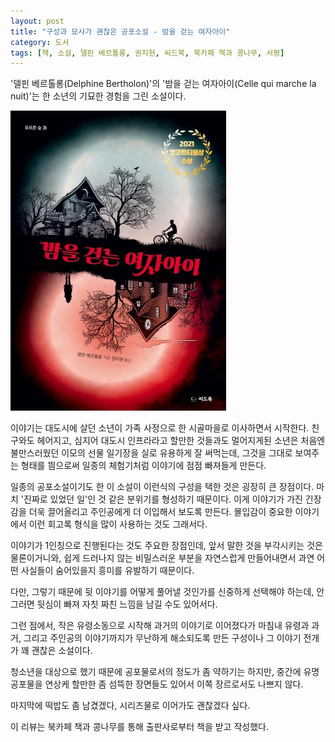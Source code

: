 ```yaml
---
layout: post
title: "구성과 묘사가 괜찮은 공포소설 - 밤을 걷는 여자아이"
category: 도서
tags: [책, 소설, 델핀 베르톨롱, 권지현, 씨드북, 북카페 책과 콩나무, 서평]
---
```


'델핀 베르톨롱(Delphine Bertholon)'의
'밤을 걷는 여자아이(Celle qui marche la nuit)'는
한 소년의 기묘한 경험을 그린 소설이다.

![표지](/images/book/celle-qui-marche-la-nuit-book-h480.jpg)

이야기는 대도시에 살던 소년이 가족 사정으로 한 시골마을로 이사하면서 시작한다.
친구와도 헤어지고, 심지어 대도시 인프라라고 할만한 것들과도 멀어지게된 소년은
처음엔 불만스러웠던 이모의 선물 일기장을 실로 유용하게 잘 써먹는데,
그것을 그대로 보여주는 형태를 띔으로써
일종의 체험기처럼 이야기에 점점 빠져들게 만든다.

일종의 공포소설이기도 한 이 소설이 이런식의 구성을 택한 것은 굉장히 큰 장점이다.
마치 '진짜로 있었던 일'인 것 같은 분위기를 형성하기 때문이다.
이게 이야기가 가진 긴장감을 더욱 끌어올리고
주인공에게 더 이입해서 보도록 만든다.
몰입감이 중요한 이야기에서 이런 회고록 형식을 많이 사용하는 것도 그래서다.

이야기가 1인칭으로 진행된다는 것도 주요한 장점인데,
앞서 말한 것을 부각시키는 것은 물론이거니와,
쉽게 드러나지 않는 비밀스러운 부분을 자연스럽게 만들어내면서
과연 어떤 사실들이 숨어있을지 흥미를 유발하기 때문이다.

다만, 그렇기 때문에 뒷 이야기를 어떻게 풀어낼 것인가를 신중하게 선택해야 하는데,
안그러면 뒷심이 빠져 자칫 짜친 느낌을 남길 수도 있어서다.

그런 점에서, 작은 유령소동으로 시작해
과거의 이야기로 이어졌다가
마침내 유령과 과거, 그리고 주인공의 이야기까지가 무난하게 해소되도록 만든 구성이나
그 이야기 전개가 꽤 괜찮은 소설이다.

청소년을 대상으로 했기 때문에
공포물로서의 정도가 좀 약하기는 하지만,
중간에 유명 공포물을 연상케 할만한 좀 섬뜩한 장면들도 있어서
이쪽 장르로서도 나쁘지 않다.

마지막에 떡밥도 좀 남겼겠다,
시리즈물로 이어가도 괜찮겠다 싶다.



<div class="im im-info">
이 리뷰는 북카페 책과 콩나무를 통해 출판사로부터 책을 받고 작성했다.
</div>
